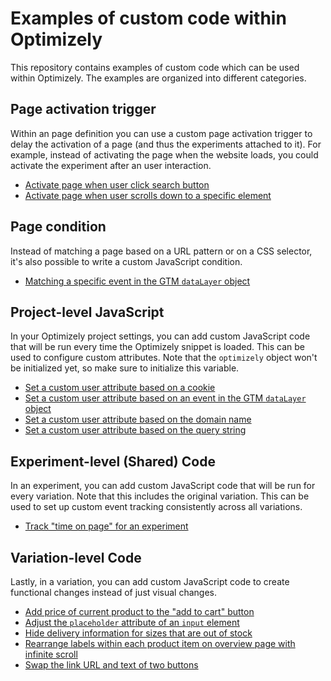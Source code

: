 # Examples of custom code within Optimizely

This repository contains examples of custom code which can be used within Optimizely. The examples are organized into different categories.

## Page activation trigger

Within an page definition you can use a custom page activation trigger to delay the activation of a page (and thus the experiments attached to it). For example, instead of activating the page when the website loads, you could activate the experiment after an user interaction.

* [Activate page when user click search button](./page-activation-trigger/click-on-button.js)
* [Activate page when user scrolls down to a specific element](./page-activation-trigger/scroll-to-element.js)

## Page condition

Instead of matching a page based on a URL pattern or on a CSS selector, it's also possible to write a custom JavaScript condition.

* [Matching a specific event in the GTM `dataLayer` object](./page-condition/gtm-datalayer.js)

## Project-level JavaScript

In your Optimizely project settings, you can add custom JavaScript code that will be run every time the Optimizely snippet is loaded. This can be used to configure custom attributes. Note that the `optimizely` object won't be initialized yet, so make sure to initialize this variable.

* [Set a custom user attribute based on a cookie](./project-javascript/attributes-from-cookie.js)
* [Set a custom user attribute based on an event in the GTM `dataLayer` object](./project-javascript/attributes-from-gtm.js)
* [Set a custom user attribute based on the domain name](./project-javascript/attributes-from-host.js)
* [Set a custom user attribute based on the query string](./project-javascript/attributes-from-search.js)

## Experiment-level (Shared) Code

In an experiment, you can add custom JavaScript code that will be run for every variation. Note that this includes the original variation. This can be used to set up custom event tracking consistently across all variations.

* [Track "time on page" for an experiment](./shared-code/time-on-page.js)

## Variation-level Code

Lastly, in a variation, you can add custom JavaScript code to create functional changes instead of just visual changes.

* [Add price of current product to the "add to cart" button](./variation-code/add-price-to-addtocart-button.js)
* [Adjust the `placeholder` attribute of an `input` element](./variation-code/adjust-placeholder.js)
* [Hide delivery information for sizes that are out of stock](./variation-code/hide-show-on-click.js)
* [Rearrange labels within each product item on overview page with infinite scroll](./variation-code/move-elements-infinite-scroll.js)
* [Swap the link URL and text of two buttons](./variation-code/swap-link-text.js)
